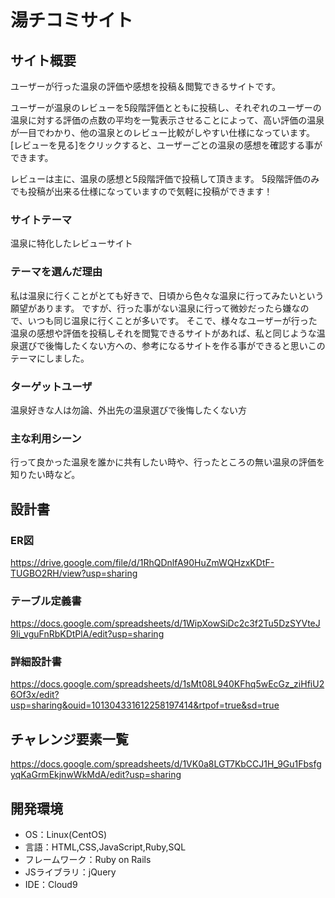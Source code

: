 # 湯チコミサイト
 
## サイト概要 
ユーザーが行った温泉の評価や感想を投稿＆閲覧できるサイトです。

ユーザーが温泉のレビューを5段階評価とともに投稿し、それぞれのユーザーの温泉に対する評価の点数の平均を一覧表示させることによって、高い評価の温泉が一目でわかり、他の温泉とのレビュー比較がしやすい仕様になっています。
[レビューを見る]をクリックすると、ユーザーごとの温泉の感想を確認する事ができます。

レビューは主に、温泉の感想と5段階評価で投稿して頂きます。
5段階評価のみでも投稿が出来る仕様になっていますので気軽に投稿ができます！

### サイトテーマ
温泉に特化したレビューサイト

### テーマを選んだ理由
私は温泉に行くことがとても好きで、日頃から色々な温泉に行ってみたいという願望があります。
ですが、行った事がない温泉に行って微妙だったら嫌なので、いつも同じ温泉に行くことが多いです。
そこで、様々なユーザーが行った温泉の感想や評価を投稿しそれを閲覧できるサイトがあれば、私と同じような温泉選びで後悔したくない方への、参考になるサイトを作る事ができると思いこのテーマにしました。

### ターゲットユーザ
温泉好きな人は勿論、外出先の温泉選びで後悔したくない方

### 主な利用シーン
行って良かった温泉を誰かに共有したい時や、行ったところの無い温泉の評価を知りたい時など。

## 設計書
### ER図
https://drive.google.com/file/d/1RhQDnlfA90HuZmWQHzxKDtF-TUGBO2RH/view?usp=sharing
### テーブル定義書
https://docs.google.com/spreadsheets/d/1WipXowSiDc2c3f2Tu5DzSYVteJ9Ii_vguFnRbKDtPlA/edit?usp=sharing
### 詳細設計書 
https://docs.google.com/spreadsheets/d/1sMt08L940KFhq5wEcGz_ziHfiU26Of3x/edit?usp=sharing&ouid=101304331612258197414&rtpof=true&sd=true
## チャレンジ要素一覧
https://docs.google.com/spreadsheets/d/1VK0a8LGT7KbCCJ1H_9Gu1FbsfgyqKaGrmEkjnwWkMdA/edit?usp=sharing 

## 開発環境
- OS：Linux(CentOS)
- 言語：HTML,CSS,JavaScript,Ruby,SQL
- フレームワーク：Ruby on Rails
- JSライブラリ：jQuery
- IDE：Cloud9
 
 

